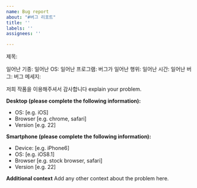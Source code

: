 ```yaml
---
name: Bug report
about: "#버그 리포트"
title: ''
labels: ''
assignees: ''

---
```


제목:

일어난 기종:
일어난 OS:
일어난 프로그램:
버그가 일어난 행위:
일어난 시간:
일어난 버그:
버그 메세지:

저희 작품을 이용해주셔서 감사합니다 explain your problem.

**Desktop (please complete the following information):**
 - OS: [e.g. iOS]
 - Browser [e.g. chrome, safari]
 - Version [e.g. 22]

**Smartphone (please complete the following information):**
 - Device: [e.g. iPhone6]
 - OS: [e.g. iOS8.1]
 - Browser [e.g. stock browser, safari]
 - Version [e.g. 22]

**Additional context**
Add any other context about the problem here.
